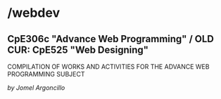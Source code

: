 # /webdev
**CpE306c** "Advance Web Programming" / 
OLD CUR: **CpE525** "Web Designing"
---
COMPILATION OF WORKS AND ACTIVITIES FOR THE ADVANCE WEB PROGRAMMING SUBJECT

*by Jomel Argoncillo*


